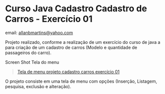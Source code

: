 # Curso Java Cadastro Cadastro de Carros - Exercício 01

email: allanbmartins@yahoo.com

Projeto realizado, conforme a realização de um exercício do curso de java a para criação de um cadastro de carros (Modelo e quantidade de passageiros do carro).

Screen Shot Tela do menu

<blockquote class="imgur-embed-pub" lang="en" data-id="a/y6qjVCV"><a href="//imgur.com/a/y6qjVCV">Tela de menu projeto cadastro carros exercício 01</a></blockquote><script async src="//s.imgur.com/min/embed.js" charset="utf-8"></script>


O projeto consiste em uma tela de menu com opções (Inserção, Listagem, pesquisa, exclusão e alteração).